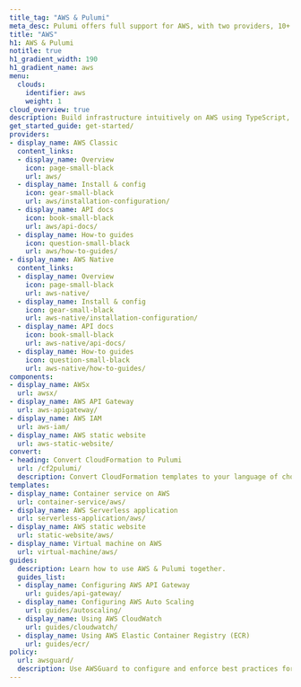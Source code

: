 ```yaml
---
title_tag: "AWS & Pulumi"
meta_desc: Pulumi offers full support for AWS, with two providers, 10+ components, templates and guides.
title: "AWS"
h1: AWS & Pulumi
notitle: true
h1_gradient_width: 190
h1_gradient_name: aws
menu:
  clouds:
    identifier: aws
    weight: 1
cloud_overview: true
description: Build infrastructure intuitively on AWS using TypeScript, Python, Go, C#, Java or YAML. Pulumi supports all AWS services and stays up-to-date with all AWS features.
get_started_guide: get-started/
providers:
- display_name: AWS Classic
  content_links:
  - display_name: Overview
    icon: page-small-black
    url: aws/
  - display_name: Install & config
    icon: gear-small-black
    url: aws/installation-configuration/
  - display_name: API docs
    icon: book-small-black
    url: aws/api-docs/
  - display_name: How-to guides
    icon: question-small-black
    url: aws/how-to-guides/
- display_name: AWS Native
  content_links:
  - display_name: Overview
    icon: page-small-black
    url: aws-native/
  - display_name: Install & config
    icon: gear-small-black
    url: aws-native/installation-configuration/
  - display_name: API docs
    icon: book-small-black
    url: aws-native/api-docs/
  - display_name: How-to guides
    icon: question-small-black
    url: aws-native/how-to-guides/
components:
- display_name: AWSx
  url: awsx/
- display_name: AWS API Gateway
  url: aws-apigateway/
- display_name: AWS IAM
  url: aws-iam/
- display_name: AWS static website
  url: aws-static-website/
convert:
- heading: Convert CloudFormation to Pulumi
  url: /cf2pulumi/
  description: Convert CloudFormation templates to your language of choice with Pulumi's conversion tool.
templates:
- display_name: Container service on AWS
  url: container-service/aws/
- display_name: AWS Serverless application
  url: serverless-application/aws/
- display_name: AWS static website
  url: static-website/aws/
- display_name: Virtual machine on AWS
  url: virtual-machine/aws/
guides:
  description: Learn how to use AWS & Pulumi together.
  guides_list:
  - display_name: Configuring AWS API Gateway
    url: guides/api-gateway/
  - display_name: Configuring AWS Auto Scaling
    url: guides/autoscaling/
  - display_name: Using AWS CloudWatch
    url: guides/cloudwatch/
  - display_name: Using AWS Elastic Container Registry (ECR)
    url: guides/ecr/
policy:
  url: awsguard/
  description: Use AWSGuard to configure and enforce best practices for your Pulumi stacks.
---
```

